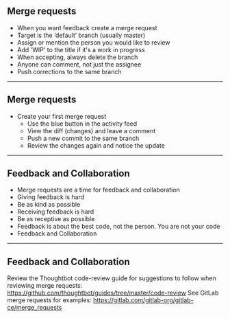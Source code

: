 ## Merge requests


- When you want feedback create a merge request
- Target is the ‘default’ branch (usually master)
- Assign or mention the person you would like to review
- Add 'WIP' to the title if it's a work in progress
- When accepting, always delete the branch
- Anyone can comment, not just the assignee
- Push corrections to the same branch


----------

## Merge requests

- Create your first merge request
  - Use the blue button in the activity feed
  - View the diff (changes) and leave a comment
  - Push a new commit to the same branch
  - Review the changes again and notice the update

----------

## Feedback and Collaboration

- Merge requests are a time for feedback and collaboration
- Giving feedback is hard
- Be as kind as possible
- Receiving feedback is hard
- Be as receptive as possible
- Feedback is about the best code, not the person. You are not your code
- Feedback and Collaboration

----------

## Feedback and Collaboration

Review the Thoughtbot code-review guide for suggestions to follow when reviewing merge requests: https://github.com/thoughtbot/guides/tree/master/code-review
See GitLab merge requests for examples: https://gitlab.com/gitlab-org/gitlab-ce/merge_requests
